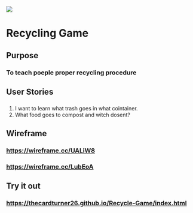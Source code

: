 <img src="https://i.imgur.com/HRIBuV9.jpg">


# Recycling Game 
## Purpose

### To teach poeple proper recycling procedure


## User Stories
### 
1. I want to learn what trash goes in what cointainer.
2. What food goes to compost and witch dosent?

## Wireframe
### https://wireframe.cc/UALiW8
### https://wireframe.cc/LubEoA
## Try it out
### https://thecardturner26.github.io/Recycle-Game/index.html